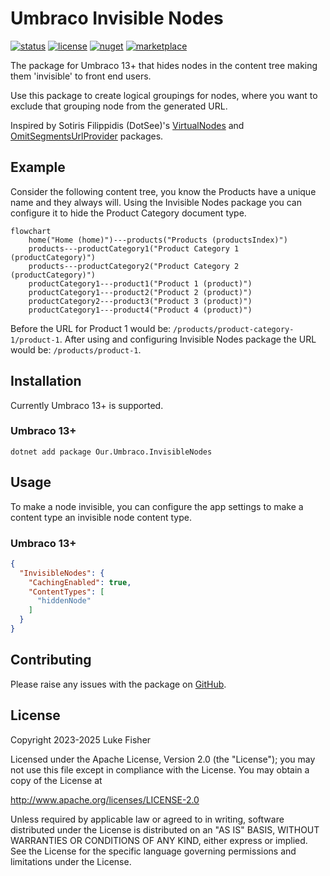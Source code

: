 # Umbraco Invisible Nodes

[![status](https://img.shields.io/github/actions/workflow/status/ljfio/Umbraco-InvisibleNodes/ci.yaml)][build]
[![license](https://img.shields.io/github/license/ljfio/Umbraco-VirtualNodes)][license]
[![nuget](https://img.shields.io/nuget/v/Our.Umbraco.InvisibleNodes?logo=nuget)][nuget]
[![marketplace](https://img.shields.io/badge/marketplace-3544B1?logo=umbraco&logoColor=white&label=umbraco)][marketplace]

The package for Umbraco 13+ that hides nodes in the content tree making them 'invisible' to front end users.

Use this package to create logical groupings for nodes, where you want to exclude that grouping node from the generated URL.

Inspired by Sotiris Filippidis (DotSee)'s [VirtualNodes][virtualnodes] and [OmitSegmentsUrlProvider][omitsegments] packages.

## Example

Consider the following content tree, you know the Products have a unique name and they always will.
Using the Invisible Nodes package you can configure it to hide the Product Category document type.

```mermaid
flowchart
    home("Home (home)")---products("Products (productsIndex)")
    products---productCategory1("Product Category 1 (productCategory)")
    products---productCategory2("Product Category 2 (productCategory)")
    productCategory1---product1("Product 1 (product)")
    productCategory1---product2("Product 2 (product)")
    productCategory2---product3("Product 3 (product)")
    productCategory1---product4("Product 4 (product)")
```

Before the URL for Product 1 would be: `/products/product-category-1/product-1`.
After using and configuring Invisible Nodes package the URL would be: `/products/product-1`.

## Installation

Currently Umbraco 13+ is supported.

### Umbraco 13+

```pwsh
dotnet add package Our.Umbraco.InvisibleNodes
```

## Usage

To make a node invisible, you can configure the app settings to make a content type an invisible node content type.

### Umbraco 13+

```json
{
  "InvisibleNodes": {
    "CachingEnabled": true,
    "ContentTypes": [
      "hiddenNode"
    ]
  }
}
```

## Contributing

Please raise any issues with the package on [GitHub][github].

## License

Copyright 2023-2025 Luke Fisher

Licensed under the Apache License, Version 2.0 (the "License");
you may not use this file except in compliance with the License.
You may obtain a copy of the License at

http://www.apache.org/licenses/LICENSE-2.0

Unless required by applicable law or agreed to in writing, software
distributed under the License is distributed on an "AS IS" BASIS,
WITHOUT WARRANTIES OR CONDITIONS OF ANY KIND, either express or implied.
See the License for the specific language governing permissions and
limitations under the License.

[github]: https://github.com/ljfio/Umbraco-InvisibleNodes
[virtualnodes]: https://github.com/sotirisf/Umbraco-VirtualNodes
[omitsegments]: https://github.com/sotirisf/Umbraco-OmitSegmentsUrlProvider
[build]: https://github.com/ljfio/Umbraco-InvisibleNodes/actions/workflows/ci.yaml
[license]: https://github.com/ljfio/Umbraco-InvisibleNodes/blob/main/LICENSE
[nuget]: https://www.nuget.org/packages/Our.Umbraco.InvisibleNodes/
[marketplace]: https://marketplace.umbraco.com/package/our.umbraco.invisiblenodes
